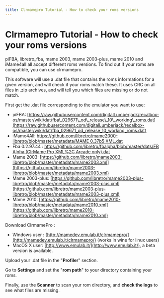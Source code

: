 ```yaml
---
title: Clrmamepro Tutorial - How to check your roms versions
---
```


# Clrmamepro Tutorial - How to check your roms versions

piFBA, libretro\_fba, mame 2003, mame 2003-plus, mame 2010 and iMame4all all accept different roms versions. To find out if your roms are compatible, you can use clrmamepro.

This software will use a .dat file that contains the roms informations for a given version, and will check if your roms match these. It uses CRC on all files in .zip archives, and will tell you which files are missing or do not match.

First get the .dat file corresponding to the emulator you want to use: 

* piFBA: [https://raw.githubusercontent.com/digitalLumberjack/recalbox-os/master/wiki/dat/fba\_029671\_od\_release\_10\_working\_roms.dat](https://raw.githubusercontent.com/digitalLumberjack/recalbox-os/master/wiki/dat/fba_029671_od_release_10_working_roms.dat)
* iMame4All: [https://github.com/libretro/mame2000-libretro/blob/master/metadata/MAME 0.37b5 XML.dat](https://github.com/libretro/mame2000-libretro/blob/master/metadata/MAME%200.37b5%20XML.dat)
* Fba 0.2.97.44 : [https://github.com/libretro/fbalpha/blob/master/dats/FB Alpha \(ClrMame Pro XML%2C Arcade only\).dat](https://github.com/libretro/fbalpha/blob/master/dats/FB%20Alpha%20%28ClrMame%20Pro%20XML%2C%20Arcade%20only%29.dat)
* Mame 2003: [https://github.com/libretro/mame2003-libretro/blob/master/metadata/mame2003.xml](https://github.com/libretro/mame2003-libretro/blob/master/metadata/mame2003.xml) 
* Mame 2003-plus: [https://github.com/libretro/mame2003-plus-libretro/blob/master/metadata/mame2003-plus.xml](https://github.com/libretro/mame2003-plus-libretro/blob/master/metadata/mame2003-plus.xml)
* Mame 2010: [https://github.com/libretro/mame2010-libretro/blob/master/metadata/mame2010.xml](https://github.com/libretro/mame2010-libretro/blob/master/metadata/mame2010.xml)

Download ClrmamePro :

* Windows user : [http://mamedev.emulab.it/clrmamepro/](http://mamedev.emulab.it/clrmamepro/) \(works in wine for linux users\)
* MacOS X user: [http://www.emulab.it/](http://www.emulab.it/), a beta version is available. 

Upload your .dat file in the "**Profiler**" section.

Go to **Settings** and set the "**rom path**" to your directory containing your roms. 

Finally, use the **Scanner** to scan your rom directory, and **check the logs** to see what files are missing.

